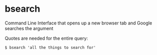# bsearch
Command Line Interface that opens up a new browser tab and Google searches the argument

Quotes are needed for the entire query:

    $ bsearch 'all the things to search for'
    
